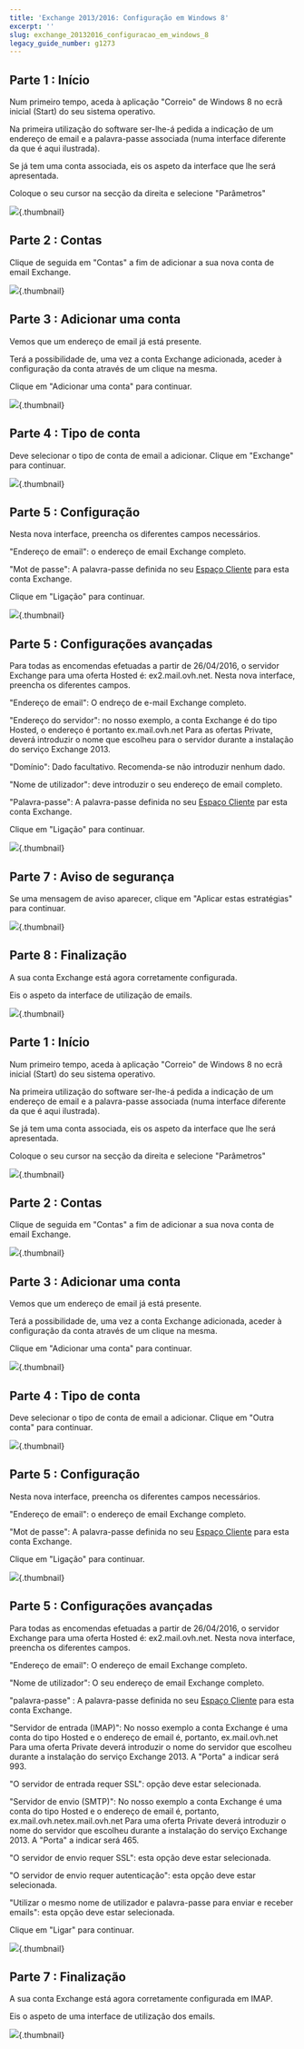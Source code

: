 ```yaml
---
title: 'Exchange 2013/2016: Configuração em Windows 8'
excerpt: ''
slug: exchange_20132016_configuracao_em_windows_8
legacy_guide_number: g1273
---
```



## Parte 1 : Início
Num primeiro tempo, aceda à aplicação "Correio" de Windows 8 no ecrã inicial (Start) do seu sistema operativo.

Na primeira utilização do software ser-lhe-á pedida a indicação de um endereço de email e a palavra-passe associada (numa interface diferente da que é aqui ilustrada).

Se já tem uma conta associada, eis os aspeto da interface que lhe será apresentada.

Coloque o seu cursor na secção da direita e selecione "Parâmetros"

![](images/img_1107.jpg){.thumbnail}


## Parte 2 : Contas
Clique de seguida em "Contas" a fim de adicionar a sua nova conta de email Exchange.

![](images/img_1108.jpg){.thumbnail}


## Parte 3 : Adicionar uma conta
Vemos que um endereço de email já está presente.

Terá a possibilidade de, uma vez a conta Exchange adicionada, aceder à configuração da conta através de um clique na mesma.

Clique em "Adicionar uma conta" para continuar.

![](images/img_1109.jpg){.thumbnail}


## Parte 4 : Tipo de conta
Deve selecionar o tipo de conta de email a adicionar.
Clique em "Exchange" para continuar.

![](images/img_1110.jpg){.thumbnail}


## Parte 5 : Configuração
Nesta nova interface, preencha os diferentes campos necessários.

"Endereço de email": o endereço de email Exchange completo.

"Mot de passe": A palavra-passe definida no seu [Espaço Cliente]((https://www.ovh.com/auth/?action=gotomanager&from=https://www.ovh.pt/&ovhSubsidiary=pt)) para esta conta Exchange.

Clique em "Ligação" para continuar.

![](images/img_1111.jpg){.thumbnail}


## Parte 5 : Configurações avançadas
Para todas as encomendas efetuadas a partir de 26/04/2016, o servidor Exchange para uma oferta Hosted é: ex2.mail.ovh.net.
Nesta nova interface, preencha os diferentes campos.

"Endereço de email": O endreço de e-mail Exchange completo.

"Endereço do servidor": no nosso exemplo, a conta Exchange é do tipo Hosted, o endereço é portanto ex.mail.ovh.net
Para as ofertas Private, deverá introduzir o nome que escolheu para o servidor durante a instalação do serviço Exchange 2013.

"Domínio": Dado facultativo. Recomenda-se não introduzir nenhum dado.

"Nome de utilizador": deve introduzir o seu endereço de email completo.

"Palavra-passe": A palavra-passe definida no seu [Espaço Cliente]((https://www.ovh.com/auth/?action=gotomanager&from=https://www.ovh.pt/&ovhSubsidiary=pt)) par esta conta Exchange.

Clique em "Ligação" para continuar.

![](images/img_1112.jpg){.thumbnail}


## Parte 7 : Aviso de segurança
Se uma mensagem de aviso aparecer, clique em "Aplicar estas estratégias" para continuar.

![](images/img_1113.jpg){.thumbnail}


## Parte 8 : Finalização
A sua conta Exchange está agora corretamente configurada.

Eis o aspeto da interface de utilização de emails.

![](images/img_1114.jpg){.thumbnail}


## Parte 1 : Início
Num primeiro tempo, aceda à aplicação "Correio" de Windows 8 no ecrã inicial (Start) do seu sistema operativo.

Na primeira utilização do software ser-lhe-á pedida a indicação de um endereço de email e a palavra-passe associada (numa interface diferente da que é aqui ilustrada).

Se já tem uma conta associada, eis os aspeto da interface que lhe será apresentada.

Coloque o seu cursor na secção da direita e selecione "Parâmetros"

![](images/img_1115.jpg){.thumbnail}


## Parte 2 : Contas
Clique de seguida em "Contas" a fim de adicionar a sua nova conta de email Exchange.

![](images/img_1116.jpg){.thumbnail}


## Parte 3 : Adicionar uma conta
Vemos que um endereço de email já está presente.

Terá a possibilidade de, uma vez a conta Exchange adicionada, aceder à configuração da conta através de um clique na mesma.

Clique em "Adicionar uma conta" para continuar.

![](images/img_1117.jpg){.thumbnail}


## Parte 4 : Tipo de conta
Deve selecionar o tipo de conta de email a adicionar.
Clique em "Outra conta" para continuar.

![](images/img_1118.jpg){.thumbnail}


## Parte 5 : Configuração
Nesta nova interface, preencha os diferentes campos necessários.

"Endereço de email": o endereço de email Exchange completo.

"Mot de passe": A palavra-passe definida no seu [Espaço Cliente]((https://www.ovh.com/auth/?action=gotomanager&from=https://www.ovh.pt/&ovhSubsidiary=pt)) para esta conta Exchange.

Clique em "Ligação" para continuar.

![](images/img_1119.jpg){.thumbnail}


## Parte 5 : Configurações avançadas
Para todas as encomendas efetuadas a partir de 26/04/2016, o servidor Exchange para uma oferta Hosted é: ex2.mail.ovh.net.
Nesta nova interface, preencha os diferentes campos.

"Endereço de email": O endereço de email Exchange completo.

"Nome de utilizador": O seu endereço de email Exchange completo.

"palavra-passe" : A palavra-passe definida no seu [Espaço Cliente]((https://www.ovh.com/auth/?action=gotomanager&from=https://www.ovh.pt/&ovhSubsidiary=pt)) para esta conta Exchange.

"Servidor de entrada (IMAP)": No nosso exemplo a conta Exchange é uma conta do tipo Hosted e o endereço de email é, portanto, ex.mail.ovh.net
Para uma oferta Private deverá introduzir o nome do servidor que escolheu durante a instalação do serviço Exchange 2013.
A "Porta" a indicar será 993.

"O servidor de entrada requer SSL": opção deve estar selecionada.

"Servidor de envio (SMTP)": No nosso exemplo a conta Exchange é uma conta do tipo Hosted e o endereço de email é, portanto, ex.mail.ovh.netex.mail.ovh.net
Para uma oferta Private deverá introduzir o nome do servidor que escolheu durante a instalação do serviço Exchange 2013.
A "Porta" a indicar será 465.

"O servidor de envio requer SSL": esta opção deve estar selecionada.

"O servidor de envio requer autenticação": esta opção deve estar selecionada.

"Utilizar o mesmo nome de utilizador e palavra-passe para enviar e receber emails": esta opção deve estar selecionada.

Clique em "Ligar" para continuar.

![](images/img_1120.jpg){.thumbnail}


## Parte 7 : Finalização
A sua conta Exchange está agora corretamente configurada em IMAP.

Eis o aspeto de uma interface de utilização dos emails.

![](images/img_1121.jpg){.thumbnail}

